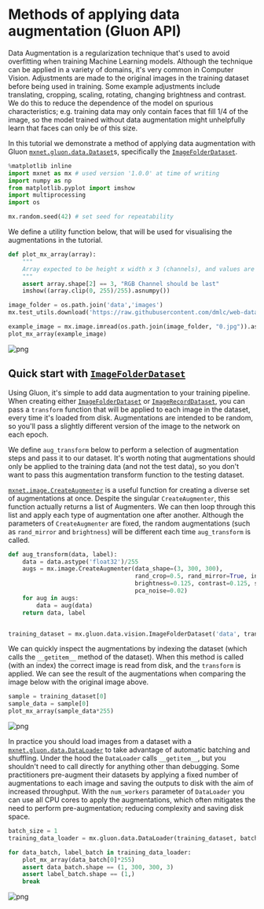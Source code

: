 <!--- Licensed to the Apache Software Foundation (ASF) under one -->
<!--- or more contributor license agreements.  See the NOTICE file -->
<!--- distributed with this work for additional information -->
<!--- regarding copyright ownership.  The ASF licenses this file -->
<!--- to you under the Apache License, Version 2.0 (the -->
<!--- "License"); you may not use this file except in compliance -->
<!--- with the License.  You may obtain a copy of the License at -->

<!---   http://www.apache.org/licenses/LICENSE-2.0 -->

<!--- Unless required by applicable law or agreed to in writing, -->
<!--- software distributed under the License is distributed on an -->
<!--- "AS IS" BASIS, WITHOUT WARRANTIES OR CONDITIONS OF ANY -->
<!--- KIND, either express or implied.  See the License for the -->
<!--- specific language governing permissions and limitations -->
<!--- under the License. -->

# Methods of applying data augmentation (Gluon API)

Data Augmentation is a regularization technique that's used to avoid overfitting when training Machine Learning models. Although the technique can be applied in a variety of domains, it's very common in Computer Vision. Adjustments are made to the original images in the training dataset before being used in training. Some example adjustments include translating, cropping, scaling, rotating, changing brightness and contrast. We do this to reduce the dependence of the model on spurious characteristics; e.g. training data may only contain faces that fill 1/4 of the image, so the model trained without data augmentation might unhelpfully learn that faces can only be of this size.

In this tutorial we demonstrate a method of applying data augmentation with Gluon [`mxnet.gluon.data.Dataset`](https://mxnet.incubator.apache.org/api/python/gluon/data.html#mxnet.gluon.data.Dataset)s, specifically the [`ImageFolderDataset`](https://mxnet.incubator.apache.org/api/python/gluon/data.html#mxnet.gluon.data.vision.datasets.ImageFolderDataset).

```python
%matplotlib inline
import mxnet as mx # used version '1.0.0' at time of writing
import numpy as np
from matplotlib.pyplot import imshow
import multiprocessing
import os

mx.random.seed(42) # set seed for repeatability
```

We define a utility function below, that will be used for visualising the augmentations in the tutorial.


```python
def plot_mx_array(array):
    """
    Array expected to be height x width x 3 (channels), and values are floats between 0 and 255.
    """
    assert array.shape[2] == 3, "RGB Channel should be last"
    imshow((array.clip(0, 255)/255).asnumpy())
```

```python
image_folder = os.path.join('data','images')
mx.test_utils.download('https://raw.githubusercontent.com/dmlc/web-data/master/mxnet/doc/tutorials/data_aug/inputs/0.jpg', dirname=image_folder)
```

```python
example_image = mx.image.imread(os.path.join(image_folder, "0.jpg")).astype("float32")
plot_mx_array(example_image)
```


![png](https://raw.githubusercontent.com/dmlc/web-data/master/mxnet/doc/tutorials/data_aug/outputs/use/output_5_0.png)<!--notebook-skip-line-->


## Quick start with [`ImageFolderDataset`](https://mxnet.incubator.apache.org/api/python/gluon/data.html#mxnet.gluon.data.vision.datasets.ImageFolderDataset)

Using Gluon, it's simple to add data augmentation to your training pipeline. When creating either [`ImageFolderDataset`](https://mxnet.incubator.apache.org/api/python/gluon/data.html#mxnet.gluon.data.vision.datasets.ImageFolderDataset) or [`ImageRecordDataset`](https://mxnet.incubator.apache.org/api/python/gluon/data.html#mxnet.gluon.data.vision.datasets.ImageRecordDataset), you can pass a `transform` function that will be applied to each image in the dataset, every time it's loaded from disk. Augmentations are intended to be random, so you'll pass a slightly different version of the image to the network on each epoch.

We define `aug_transform` below to perform a selection of augmentation steps and pass it to our dataset. It's worth noting that augmentations should only be applied to the training data (and not the test data), so you don't want to pass this augmentation transform function to the testing dataset.

[`mxnet.image.CreateAugmenter`](https://mxnet.incubator.apache.org/api/python/image/image.html?highlight=createaugmenter#mxnet.image.CreateAugmenter) is a useful function for creating a diverse set of augmentations at once. Despite the singular `CreateAugmenter`, this function actually returns a list of Augmenters. We can then loop through this list and apply each type of augmentation one after another. Although the parameters of `CreateAugmenter` are fixed, the random augmentations (such as `rand_mirror` and `brightness`) will be different each time `aug_transform` is called.


```python
def aug_transform(data, label):
    data = data.astype('float32')/255
    augs = mx.image.CreateAugmenter(data_shape=(3, 300, 300),
                                    rand_crop=0.5, rand_mirror=True, inter_method=10,
                                    brightness=0.125, contrast=0.125, saturation=0.125,
                                    pca_noise=0.02)
    for aug in augs:
        data = aug(data)
    return data, label


training_dataset = mx.gluon.data.vision.ImageFolderDataset('data', transform=aug_transform)
```


We can quickly inspect the augmentations by indexing the dataset (which calls the `__getitem__` method of the dataset). When this method is called (with an index) the correct image is read from disk, and the `transform` is applied. We can see the result of the augmentations when comparing the image below with the original image above.


```python
sample = training_dataset[0]
sample_data = sample[0]
plot_mx_array(sample_data*255)
```


![png](https://raw.githubusercontent.com/dmlc/web-data/master/mxnet/doc/tutorials/data_aug/outputs/use/output_10_0.png)<!--notebook-skip-line-->


In practice you should load images from a dataset with a [`mxnet.gluon.data.DataLoader`](https://mxnet.incubator.apache.org/api/python/gluon/data.html?highlight=dataloader#mxnet.gluon.data.DataLoader) to take advantage of automatic batching and shuffling. Under the hood the `DataLoader` calls `__getitem__`, but you shouldn't need to call directly for anything other than debugging. Some practitioners pre-augment their datasets by applying a fixed number of augmentations to each image and saving the outputs to disk with the aim of increased throughput. With the `num_workers` parameter of `DataLoader` you can use all CPU cores to apply the augmentations, which often mitigates the need to perform pre-augmentation; reducing complexity and saving disk space.


```python
batch_size = 1
training_data_loader = mx.gluon.data.DataLoader(training_dataset, batch_size=1, shuffle=True)

for data_batch, label_batch in training_data_loader:
    plot_mx_array(data_batch[0]*255)
    assert data_batch.shape == (1, 300, 300, 3)
    assert label_batch.shape == (1,)
    break
```


![png](https://raw.githubusercontent.com/dmlc/web-data/master/mxnet/doc/tutorials/data_aug/outputs/use/output_12_1.png)<!--notebook-skip-line-->

<!-- INSERT SOURCE DOWNLOAD BUTTONS -->